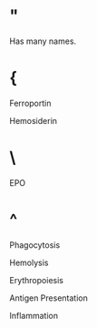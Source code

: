 # "

Has many names.

# {

Ferroportin

Hemosiderin

# \

EPO

# ^

Phagocytosis

Hemolysis

Erythropoiesis

Antigen Presentation

Inflammation

